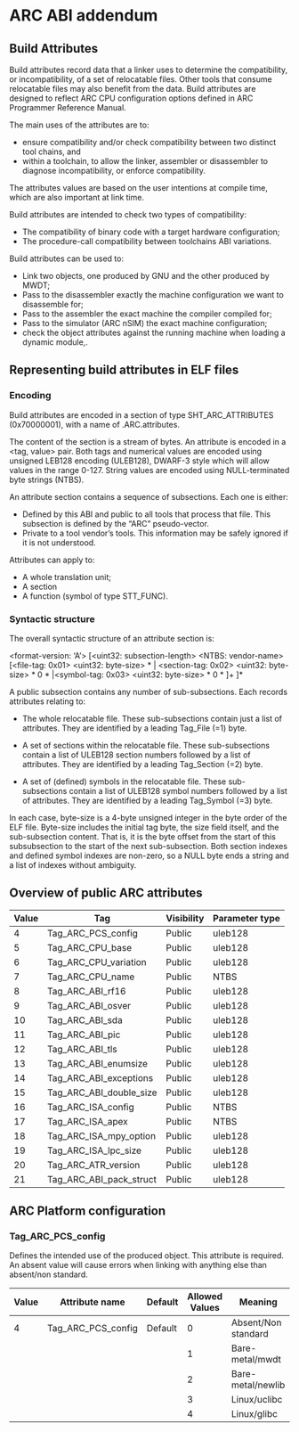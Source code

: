 # ARC ABI addendum

## Build Attributes

Build attributes record data that a linker uses to determine the
compatibility, or incompatibility, of a set of relocatable
files. Other tools that consume relocatable files may also benefit
from the data. Build attributes are designed to reflect ARC CPU
configuration options defined in ARC Programmer Reference Manual.

The main uses of the attributes are to:

- ensure compatibility and/or check compatibility between two distinct
  tool chains, and
- within a toolchain, to allow the linker, assembler or disassembler
  to diagnose incompatibility, or enforce compatibility.

The attributes values are based on the user intentions at compile
time, which are also important at link time.

Build attributes are intended to check two types of compatibility:
- The compatibility of binary code with a target hardware configuration;
- The procedure-call compatibility between toolchains ABI variations.

Build attributes can be used to:
- Link two objects, one produced by GNU and the other produced by MWDT;
- Pass to the disassembler exactly the machine configuration we want to disassemble for;
- Pass to the assembler the exact machine the compiler compiled for;
- Pass to the simulator (ARC nSIM) the exact machine configuration;
- check the object attributes against the running machine when loading a dynamic module,.

## Representing build attributes in ELF files

### Encoding

Build attributes are encoded in a section of type
SHT_ARC_ATTRIBUTES (0x70000001), with a name of .ARC.attributes.

The content of the section is a stream of bytes. An attribute is
encoded in a <tag, value> pair. Both tags and numerical values are
encoded using unsigned LEB128 encoding (ULEB128), DWARF-3 style which
will allow values in the range 0-127. String values are encoded using
NULL-terminated byte strings (NTBS).

An attribute section contains a sequence of subsections. Each one is either:

- Defined by this ABI and public to all tools that process that
  file. This subsection is defined by the “ARC” pseudo-vector.
- Private to a tool vendor’s tools. This information may be safely
  ignored if it is not understood.

Attributes can apply to:
- A whole translation unit;
- A section
- A function (symbol of type STT_FUNC).

### Syntactic structure

The overall syntactic structure of an attribute section is:

<format-version: ‘A’>
	[<uint32: subsection-length>  <NTBS: vendor-name>
		[<file-tag: 0x01> <uint32: byte-size> <attribute>*
		| <section-tag: 0x02> <uint32: byte-size> <section-number>* 0 <attribute>*
		|<symbol-tag: 0x03> <uint32: byte-size> <symbol-number>* 0 <attribute>*
		]+
	]*

A public subsection contains any number of sub-subsections. Each
records attributes relating to:

- The whole relocatable file. These sub-subsections contain just a
  list of attributes. They are identified by a leading Tag_File (=1)
  byte.

- A set of sections within the relocatable file. These sub-subsections
  contain a list of ULEB128 section numbers followed by a list of
  attributes. They are identified by a leading Tag_Section (=2) byte.

- A set of (defined) symbols in the relocatable file. These
  sub-subsections contain a list of ULEB128 symbol numbers followed by
  a list of attributes. They are identified by a leading
  Tag_Symbol (=3) byte.

In each case, byte-size is a 4-byte unsigned integer in the byte order
of the ELF file. Byte-size includes the initial tag byte, the size
field itself, and the sub-subsection content. That is, it is the byte
offset from the start of this subsubsection to the start of the next
sub-subsection. Both section indexes and defined symbol indexes are
non-zero, so a NULL byte ends a string and a list of indexes without
ambiguity.

## Overview of public ARC attributes

Value | Tag | Visibility | Parameter type
------|-----|------------|----------------
4     | Tag_ARC_PCS_config | Public | uleb128
5     | Tag_ARC_CPU_base   | Public | uleb128
6     | Tag_ARC_CPU_variation | Public | uleb128
7     | Tag_ARC_CPU_name   | Public | NTBS
8     | Tag_ARC_ABI_rf16   | Public | uleb128
9     | Tag_ARC_ABI_osver  | Public | uleb128
10    | Tag_ARC_ABI_sda    | Public | uleb128
11    | Tag_ARC_ABI_pic    | Public | uleb128
12    | Tag_ARC_ABI_tls    | Public | uleb128
13    | Tag_ARC_ABI_enumsize | Public | uleb128
14    | Tag_ARC_ABI_exceptions | Public | uleb128
15    | Tag_ARC_ABI_double_size | Public | uleb128
16    | Tag_ARC_ISA_config | Public | NTBS
17    | Tag_ARC_ISA_apex | Public | NTBS
18    | Tag_ARC_ISA_mpy_option | Public | uleb128
19    | Tag_ARC_ISA_lpc_size | Public | uleb128
20    | Tag_ARC_ATR_version | Public | uleb128
21    | Tag_ARC_ABI_pack_struct | Public | uleb128

## ARC Platform configuration

### Tag_ARC_PCS_config

Defines the intended use of the produced object. This attribute is
required. An absent value will cause errors when linking with anything
else than absent/non standard.

Value | Attribute name | Default | Allowed Values | Meaning
------|----------------|---------|----------------|--------
4     | Tag_ARC_PCS_config | Default | 0 | Absent/Non standard
      |                |         | 1 | Bare-metal/mwdt
      |                |         | 2 | Bare-metal/newlib
      |                |         | 3 | Linux/uclibc
      |                |         | 4 | Linux/glibc



